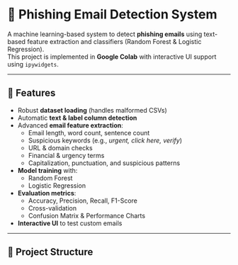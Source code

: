 # 📧 Phishing Email Detection System

A machine learning-based system to detect **phishing emails** using text-based feature extraction and classifiers (Random Forest & Logistic Regression).  
This project is implemented in **Google Colab** with interactive UI support using `ipywidgets`.

---

## 🚀 Features
- Robust **dataset loading** (handles malformed CSVs)
- Automatic **text & label column detection**
- Advanced **email feature extraction**:
  - Email length, word count, sentence count
  - Suspicious keywords (e.g., *urgent, click here, verify*)
  - URL & domain checks
  - Financial & urgency terms
  - Capitalization, punctuation, and suspicious patterns
- **Model training** with:
  - Random Forest
  - Logistic Regression
- **Evaluation metrics**:
  - Accuracy, Precision, Recall, F1-Score
  - Cross-validation
  - Confusion Matrix & Performance Charts
- **Interactive UI** to test custom emails

---

## 📂 Project Structure
